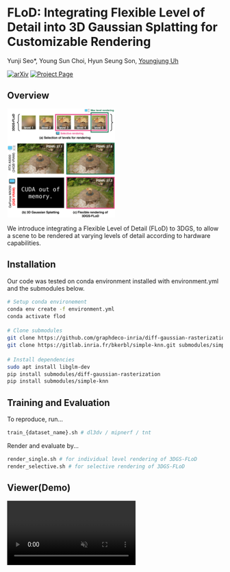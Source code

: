 # FLoD: Integrating Flexible Level of Detail into 3D Gaussian Splatting for Customizable Rendering

Yunji Seo*, Young Sun Choi, Hyun Seung Son, [Youngjung Uh](https://vilab.yonsei.ac.kr/member/professor)

[![arXiv](https://img.shields.io/badge/arXiv-2408.128894-b31b1b.svg)](https://arxiv.org/pdf/2408.12894v1) 
[![Project Page](https://img.shields.io/badge/Visit-Project_Page-007ec6.svg)](https://3dgs-flod.github.io/flod.github.io/)

## Overview
<img src="https://github.com/3DGS-FLoD/flod/blob/main/assets/overall.png" alt="Overview" width="50%" />

We introduce integrating a Flexible Level of Detail (FLoD) to 3DGS, to allow a scene to be rendered at varying levels of detail according to hardware capabilities.  

## Installation
Our code was tested on conda environment installed with environment.yml and the submodules below.

```bash
# Setup conda environement
conda env create -f environment.yml
conda activate flod

# Clone submodules
git clone https://github.com/graphdeco-inria/diff-gaussian-rasterization submodules/diff-gaussian-rasterization
git clone https://gitlab.inria.fr/bkerbl/simple-knn.git submodules/simple-knn

# Install dependencies
sudo apt install libglm-dev
pip install submodules/diff-gaussian-rasterization
pip install submodules/simple-knn
```

## Training and Evaluation
To reproduce, run...
```bash
train_{dataset_name}.sh # dl3dv / mipnerf / tnt
```

Render and evaluate by...
```bash
render_single.sh # for individual level rendering of 3DGS-FLoD
render_selective.sh # for selective rendering of 3DGS-FLoD
```

## Viewer(Demo)
<video src="https://github.com/3DGS-FLoD/flod/blob/main/assets/demo-garden.mp4" autoplay loop muted playsinline/>

To run viewer as demonstrated on our project page
```bash
convert4viewer.sh
SIBR_viewers/install/bin/SIBR_flodViewer_app /path/to/your/model
```

## Licencse
We build our code for FLoD on top of the open-source code of 3D Gaussian Splatting.  
Hence our licencse follows [graphdeco-inria/gaussian-splatting](https://github.com/graphdeco-inria/gaussian-splatting)
